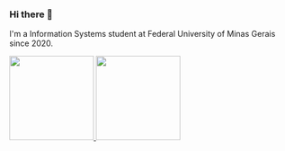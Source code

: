 ### Hi there 👋

I'm a Information Systems student at Federal University of Minas Gerais since 2020. 

 <!-- GITHUB STATS -->
 <gitStats align="center" style="display: flex">
  <a href = "https://github.com/bruna-adias">
    <img height ="150em" src = "https://github-readme-stats.vercel.app/api?username=bruna-adias&show_icons=true&theme=dracula&hide=stars,issues" />
    <img height="150em" src="https://github-readme-stats.vercel.app/api/top-langs/?username=bruna-adias&show_icons=true&theme=dracula&hide=stars,issues" />
  </a>
 </gitStats>

<!--
**bruna-adias/bruna-adias** is a ✨ _special_ ✨ repository because its `README.md` (this file) appears on your GitHub profile.

Here are some ideas to get you started:

- 🔭 I’m currently working on ...
- 🌱 I’m currently learning ...
- 👯 I’m looking to collaborate on ...
- 🤔 I’m looking for help with ...
- 💬 Ask me about ...
- 📫 How to reach me: ...
- 😄 Pronouns: ...
- ⚡ Fun fact: ...
-->
